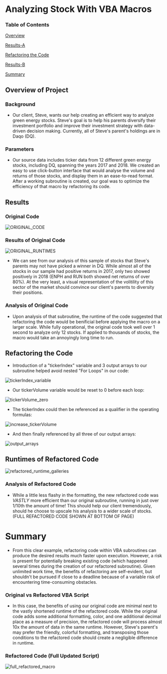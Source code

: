 # Analyzing Stock With VBA Macros


### Table of Contents

[Overview](#overview-of-project)

[Results-A](#results-of-original-code)

[Refactoring the Code](#refactoring-the-code)

[Results-B](#runtimes-of-refactored-code)

[Summary](#summary)

## Overview of Project

### Background

- Our client, Steve, wants our help creating an efficient way to analyze green energy stocks.  Steve's goal is to help his parents diversify their investment portfolio and improve their investment strategy with data-driven decision making.  Currently, all of Steve's parent's holdings are in Daqo (DQ).  

### Parameters

- Our source data includes ticker data from 12 different green energy stocks, including DQ, spanning the years 2017 and 2018.  We created an easy to use click-button interface that would analyse the volume and returns of those stocks, and display them in an ease-to-read format. After a working subroutine is created, our goal was to optimize the efficiency of that macro by refactoring its code. 

## Results

### Original Code
![ORIGINAL_CODE](https://github.com/Josie-Boyer/stocks-analysis/blob/main/original%20code%20stocks.png)

### Results of Original Code

![ORIGINAL_RUNTIMES](https://github.com/Josie-Boyer/stocks-analysis/blob/main/results%20stocks.png)
- We can see from our analysis of this sample of stocks that Steve's parents may not have picked a winner in DQ.  While almost all of the stocks in our sample had positive returns in 2017, only two showed positively in 2018 (ENPH and RUN both showed net returns of over 80%).  At the very least, a visual representation of the volitility of this sector of the market should convince our client's parents to diversity their positions.

### Analysis of Original Code

- Upon analysis of that subroutine, the runtime of the code suggested that refactoring the code would be benificial before applying the macro on a larger scale.  While fully operational, the original code took well over 1 second to analyze only 12 stocks.  If applied to thousands of stocks, the macro would take an annoyingly long time to run.

## Refactoring the Code

- Introduction of a "tickerIndex" variable and 3 output arrays to our subroutine helped avoid nested "For Loops" in our code:

![tickerIndex_variable](https://github.com/Josie-Boyer/stocks-analysis/blob/main/introticker.png)
  
- Our tickerVolume variable would be reset to 0 before each loop:

![tickerVolume_zero](https://github.com/Josie-Boyer/stocks-analysis/blob/main/tickervolume.png)

- The tickerIndex could then be referenced as a qualifier in the operating formulas:

![increase_tickerVolume](https://github.com/Josie-Boyer/stocks-analysis/blob/main/tickerindex.png)

- And then finally referenced by all three of our output arrays:

![output_arrays](https://github.com/Josie-Boyer/stocks-analysis/blob/main/output%20arrays.png)

## Runtimes of Refactored Code
![refactored_runtime_galleries](https://github.com/Josie-Boyer/stocks-analysis/blob/main/runtimes.png)

### Analysis of Refactored Code

- While a little less flashy in the formatting, the new refactored code was *VASTLY* more efficient than our original subroutine, running in just over 1/10th the amount of time!  This should help our client tremendously, should he choose to upscale his analysis to a wider scale of stocks.  (FULL REFACTORED CODE SHOWN AT BOTTOM OF PAGE)

# Summary

- From this clear example, refactoring code within VBA subroutines can produce the desired results much faster upon execution.  However, a risk is present for potentially breaking existing code (which happened several times during the creation of our refactored subroutine).  Given unlimited work time, the benefits of refactoring are self-evident, but shouldn't be pursued if close to a deadline because of a variable risk of encountering time-consuming obstacles.

### Original vs Refactored VBA Script

- In this case, the benefits of using our original code are minimal next to the vastly shortened runtime of the refactored code.  While the original code adds some additional formatting, color, and one additional decimal place as a measure of precision, the refactored code will process almost 10x the amount of data in the same runtime.  However, Steve's parent's may prefer the friendly, colorful formatting, and transposing those conditions to the refactored code should create a negligible difference in runtime.

### Refactored Code (Full Updated Script)
![full_refactored_macro](https://github.com/Josie-Boyer/stocks-analysis/blob/main/full%20updated.png)
